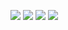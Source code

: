 

![](https://img.shields.io/badge/verson-Alpha-orange.svg)
![](https://img.shields.io/github/license/nawab69/steemtools.svg?style=popout-square)
![](https://img.shields.io/librariesio/github/nawab69/steemtools.svg?style=flat-square)
![](https://img.shields.io/github/last-commit/nawab69/steemtools.svg?style=flat-square)
